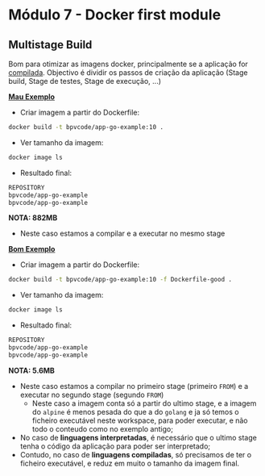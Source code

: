 # Módulo 7 - Docker first module

## Multistage Build

Bom para otimizar as imagens docker, principalmente se a aplicação for [compilada](./app-go-example).
Objectivo é dividir os passos de criação da aplicação (Stage build, Stage de testes, Stage de execução, ...)

**[Mau Exemplo](./app-go-example/Dockerfile)**

* Criar imagem a partir do Dockerfile:

```bash
docker build -t bpvcode/app-go-example:10 .
```

* Ver tamanho da imagem:

```bash
docker image ls
```

* Resultado final:

```bash
REPOSITORY                                                                    TAG                                                                IMAGE ID       CREATED          SIZE
bpvcode/app-go-example                                                        latest                                                             e26271529947   5 minutes ago    882MB
bpvcode/app-go-example                                                        v1                                                                 e26271529947   5 minutes ago    882MB
```

**NOTA: 882MB**

* Neste caso estamos a compilar e a executar no mesmo stage


**[Bom Exemplo](./app-go-example/Dockerfile-good)**

* Criar imagem a partir do Dockerfile:

```bash
docker build -t bpvcode/app-go-example:10 -f Dockerfile-good .
```

* Ver tamanho da imagem:

```bash
docker image ls
```

* Resultado final:

```bash
REPOSITORY                                                                    TAG                                                                IMAGE ID       CREATED          SIZE
bpvcode/app-go-example                                                        latest                                                             3530524e1acf   12 minutes ago       5.6MB
bpvcode/app-go-example                                                        v10                                                                3530524e1acf   12 minutes ago       5.6MB
```

**NOTA: 5.6MB**  

* Neste caso estamos a compilar no primeiro stage (primeiro `FROM`) e a executar no segundo stage (segundo `FROM`)
  * Neste caso a imagem conta só a partir do ultimo stage, e a imagem do `alpine` é menos pesada do que a do `golang` e ja só temos o ficheiro executável neste workspace, para poder executar, e não todo o conteudo como no exemplo antigo;
* No caso de **linguagens interpretadas**, é necessário que o ultimo stage tenha o código da aplicação para poder ser interpretado;
* Contudo, no caso de **linguagens compiladas**, só precisamos de ter o ficheiro executável, e reduz em muito o tamanho da imagem final.
